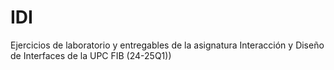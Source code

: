 # IDI
Ejercicios de laboratorio y entregables de la asignatura Interacción y Diseño de Interfaces de la UPC FIB (24-25Q1))
